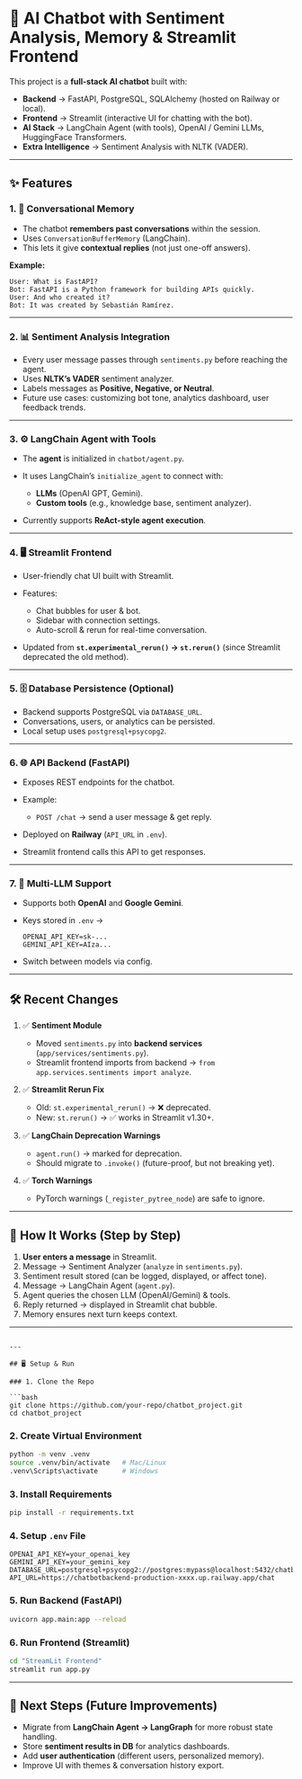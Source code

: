 # 🤖 AI Chatbot with Sentiment Analysis, Memory & Streamlit Frontend

This project is a **full-stack AI chatbot** built with:

* **Backend** → FastAPI, PostgreSQL, SQLAlchemy (hosted on Railway or local).
* **Frontend** → Streamlit (interactive UI for chatting with the bot).
* **AI Stack** → LangChain Agent (with tools), OpenAI / Gemini LLMs, HuggingFace Transformers.
* **Extra Intelligence** → Sentiment Analysis with NLTK (VADER).

---

## ✨ Features

### 1. 🔄 **Conversational Memory**

* The chatbot **remembers past conversations** within the session.
* Uses `ConversationBufferMemory` (LangChain).
* This lets it give **contextual replies** (not just one-off answers).

**Example:**

```
User: What is FastAPI?  
Bot: FastAPI is a Python framework for building APIs quickly.  
User: And who created it?  
Bot: It was created by Sebastián Ramírez.  
```

---

### 2. 📊 **Sentiment Analysis Integration**

* Every user message passes through `sentiments.py` before reaching the agent.
* Uses **NLTK’s VADER** sentiment analyzer.
* Labels messages as **Positive, Negative, or Neutral**.
* Future use cases: customizing bot tone, analytics dashboard, user feedback trends.

---

### 3. ⚙️ **LangChain Agent with Tools**

* The **agent** is initialized in `chatbot/agent.py`.
* It uses LangChain’s `initialize_agent` to connect with:

  * **LLMs** (OpenAI GPT, Gemini).
  * **Custom tools** (e.g., knowledge base, sentiment analyzer).
* Currently supports **ReAct-style agent execution**.

---

### 4. 🖥️ **Streamlit Frontend**

* User-friendly chat UI built with Streamlit.
* Features:

  * Chat bubbles for user & bot.
  * Sidebar with connection settings.
  * Auto-scroll & rerun for real-time conversation.
* Updated from **`st.experimental_rerun()` → `st.rerun()`** (since Streamlit deprecated the old method).

---

### 5. 🗄️ **Database Persistence (Optional)**

* Backend supports PostgreSQL via `DATABASE_URL`.
* Conversations, users, or analytics can be persisted.
* Local setup uses `postgresql+psycopg2`.

---

### 6. 🌐 **API Backend (FastAPI)**

* Exposes REST endpoints for the chatbot.
* Example:

  * `POST /chat` → send a user message & get reply.
* Deployed on **Railway** (`API_URL` in `.env`).
* Streamlit frontend calls this API to get responses.

---

### 7. 🔑 **Multi-LLM Support**

* Supports both **OpenAI** and **Google Gemini**.
* Keys stored in `.env` →

  ```env
  OPENAI_API_KEY=sk-...
  GEMINI_API_KEY=AIza...
  ```
* Switch between models via config.

---

## 🛠️ Recent Changes

1. ✅ **Sentiment Module**

   * Moved `sentiments.py` into **backend services** (`app/services/sentiments.py`).
   * Streamlit frontend imports from backend → `from app.services.sentiments import analyze`.

2. ✅ **Streamlit Rerun Fix**

   * Old: `st.experimental_rerun()` → ❌ deprecated.
   * New: `st.rerun()` → ✅ works in Streamlit v1.30+.

3. ✅ **LangChain Deprecation Warnings**

   * `agent.run()` → marked for deprecation.
   * Should migrate to `.invoke()` (future-proof, but not breaking yet).

4. ✅ **Torch Warnings**

   * PyTorch warnings (`_register_pytree_node`) are safe to ignore.

---

## 🚀 How It Works (Step by Step)

1. **User enters a message** in Streamlit.
2. Message → Sentiment Analyzer (`analyze` in `sentiments.py`).
3. Sentiment result stored (can be logged, displayed, or affect tone).
4. Message → LangChain Agent (`agent.py`).
5. Agent queries the chosen LLM (OpenAI/Gemini) & tools.
6. Reply returned → displayed in Streamlit chat bubble.
7. Memory ensures next turn keeps context.

---


```

---

## 🖥️ Setup & Run

### 1. Clone the Repo

```bash
git clone https://github.com/your-repo/chatbot_project.git
cd chatbot_project
```

### 2. Create Virtual Environment

```bash
python -m venv .venv
source .venv/bin/activate   # Mac/Linux
.venv\Scripts\activate      # Windows
```

### 3. Install Requirements

```bash
pip install -r requirements.txt
```

### 4. Setup `.env` File

```env
OPENAI_API_KEY=your_openai_key
GEMINI_API_KEY=your_gemini_key
DATABASE_URL=postgresql+psycopg2://postgres:mypass@localhost:5432/chatbot_agent
API_URL=https://chatbotbackend-production-xxxx.up.railway.app/chat
```

### 5. Run Backend (FastAPI)

```bash
uvicorn app.main:app --reload
```

### 6. Run Frontend (Streamlit)

```bash
cd "StreamLit Frontend"
streamlit run app.py
```

---

## 📌 Next Steps (Future Improvements)

* Migrate from **LangChain Agent → LangGraph** for more robust state handling.
* Store **sentiment results in DB** for analytics dashboards.
* Add **user authentication** (different users, personalized memory).
* Improve UI with themes & conversation history export.
